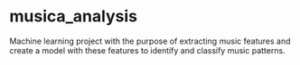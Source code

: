 # musica_analysis
Machine learning project with the purpose of extracting music features and create a model with these features to identify and classify music patterns. 
